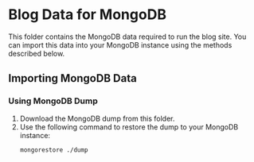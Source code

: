 # Blog Data for MongoDB

This folder contains the MongoDB data required to run the blog site. You can import this data into your MongoDB instance using the methods described below.

## Importing MongoDB Data

### Using MongoDB Dump

1. Download the MongoDB dump from this folder.
2. Use the following command to restore the dump to your MongoDB instance:
   ```bash
   mongorestore ./dump
